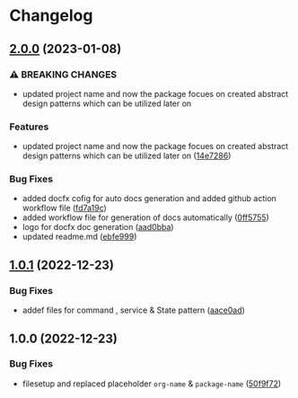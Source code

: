 # Changelog

## [2.0.0](https://github.com/EyeRunnMan-GameDev-Portfolio/com.eyerunnman.patterns/compare/v1.0.1...v2.0.0) (2023-01-08)


### ⚠ BREAKING CHANGES

* updated project name and now the package focues on created abstract design patterns which can be utilized later on

### Features

* updated project name and now the package focues on created abstract design patterns which can be utilized later on ([14e7286](https://github.com/EyeRunnMan-GameDev-Portfolio/com.eyerunnman.patterns/commit/14e7286548eb73564dba42eb9efc8467ed085c25))


### Bug Fixes

* added docfx cofig for auto docs generation and added github action workflow file ([fd7a19c](https://github.com/EyeRunnMan-GameDev-Portfolio/com.eyerunnman.patterns/commit/fd7a19c14a10fafc7647e4157dbc6dd754f39557))
* added workflow file for generation of docs automatically ([0ff5755](https://github.com/EyeRunnMan-GameDev-Portfolio/com.eyerunnman.patterns/commit/0ff5755bda69b4a1788457f3c48faf549d46c432))
* logo for docfx doc generation ([aad0bba](https://github.com/EyeRunnMan-GameDev-Portfolio/com.eyerunnman.patterns/commit/aad0bbaf3da24de452143fddfcb7bcd24e6997a9))
* updated readme.md ([ebfe999](https://github.com/EyeRunnMan-GameDev-Portfolio/com.eyerunnman.patterns/commit/ebfe999e25b18f26a172beb22c6dc464dd1e224e))

## [1.0.1](https://github.com/EyeRunnMan-GameDev-Portfolio/com.eyerunnman.patterns/compare/v1.0.0...v1.0.1) (2022-12-23)

### Bug Fixes

- addef files for command , service & State pattern ([aace0ad](https://github.com/EyeRunnMan-GameDev-Portfolio/com.eyerunnman.patterns/commit/aace0ade4caa8f0e0423e731f3b85dcb9030fdaf))

## 1.0.0 (2022-12-23)

### Bug Fixes

- filesetup and replaced placeholder `org-name` & `package-name` ([50f9f72](https://github.com/EyeRunnMan-GameDev-Portfolio/com.eyerunnman.patterns/commit/50f9f727730f42235f336ea2de87900f8a075206))
